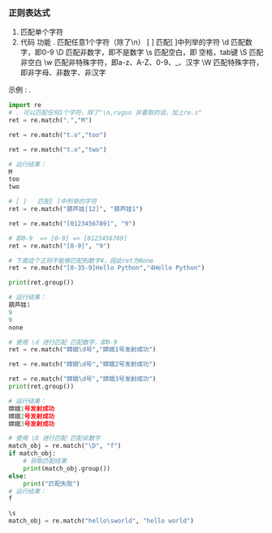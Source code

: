 ### 正则表达式
1. 匹配单个字符
2. 代码	功能
	.	匹配任意1个字符（除了\n）
	[ ]	匹配[ ]中列举的字符
	\d	匹配数字，即0-9
	\D	匹配非数字，即不是数字
	\s	匹配空白，即 空格，tab键
	\S	匹配非空白
	\w	匹配非特殊字符，即a-z、A-Z、0-9、_、汉字
	\W	匹配特殊字符，即非字母、非数字、非汉字

示例 :  .  

```python
import re
# . 可以匹配任何1个字符，除了"\n,ruguo 非要取的话，加上re.s"
ret = re.match(".","M") 

ret = re.match("t.o","too")

ret = re.match("t.o","two")

# 运行结果：
M
too
two
```

```python
# [ ]   匹配[ ]中列举的字符
ret = re.match("葫芦娃[12]", "葫芦娃1")

ret = re.match("[0123456789]", "9")

# 即0-9  => [0-9] => [0123456789]
ret = re.match("[0-9]", "9")

# 下面这个正则不能够匹配到数字4，因此ret为None
ret = re.match("[0-35-9]Hello Python","4Hello Python")

print(ret.group())

# 运行结果：
葫芦娃1
9
9
none
```

```python
# 使用 \d 进行匹配 匹配数字，即0-9
ret = re.match("嫦娥\d号","嫦娥1号发射成功") 

ret = re.match("嫦娥\d号","嫦娥2号发射成功") 

ret = re.match("嫦娥\d号","嫦娥3号发射成功") 
print(ret.group())

# 运行结果：
嫦娥1号发射成功
嫦娥2号发射成功
嫦娥3号发射成功
```

```python
# 使用 \D 进行匹配 匹配非数字
match_obj = re.match("\D", "f")
if match_obj:
    # 获取匹配结果
    print(match_obj.group())
else:
    print("匹配失败")
# 运行结果：
f
```

```python
\s
match_obj = re.match("hello\sworld", "hello world")
```

